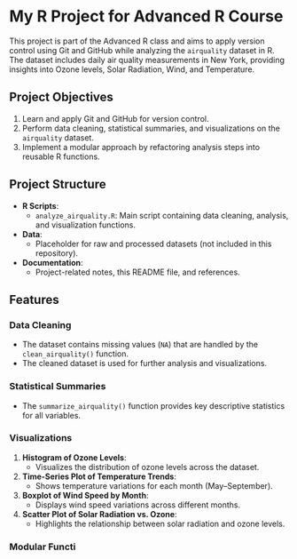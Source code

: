 # My R Project for Advanced R Course

This project is part of the Advanced R class and aims to apply version control using Git and GitHub while analyzing the `airquality` dataset in R. The dataset includes daily air quality measurements in New York, providing insights into Ozone levels, Solar Radiation, Wind, and Temperature.

## Project Objectives
1. Learn and apply Git and GitHub for version control.
2. Perform data cleaning, statistical summaries, and visualizations on the `airquality` dataset.
3. Implement a modular approach by refactoring analysis steps into reusable R functions.

## Project Structure
- **R Scripts**:
  - `analyze_airquality.R`: Main script containing data cleaning, analysis, and visualization functions.
- **Data**:
  - Placeholder for raw and processed datasets (not included in this repository).
- **Documentation**:
  - Project-related notes, this README file, and references.

## Features
### Data Cleaning
- The dataset contains missing values (`NA`) that are handled by the `clean_airquality()` function.
- The cleaned dataset is used for further analysis and visualizations.

### Statistical Summaries
- The `summarize_airquality()` function provides key descriptive statistics for all variables.

### Visualizations
1. **Histogram of Ozone Levels**:
   - Visualizes the distribution of ozone levels across the dataset.
2. **Time-Series Plot of Temperature Trends**:
   - Shows temperature variations for each month (May–September).
3. **Boxplot of Wind Speed by Month**:
   - Displays wind speed variations across different months.
4. **Scatter Plot of Solar Radiation vs. Ozone**:
   - Highlights the relationship between solar radiation and ozone levels.

### Modular Functi
